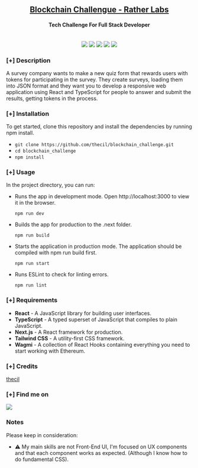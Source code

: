 <h2 align="center"><u>Blockchain Challengue - Rather Labs</u></h2>

<h4 align="center"> Tech Challenge For Full Stack Developer </h4>

<p align="center">
<br>
    <img src="https://img.shields.io/badge/Author-thecil-magenta?style=flat-square">
    <img src="https://img.shields.io/badge/Open%20Source-No-orange?style=flat-square">
    <img src="https://img.shields.io/badge/Maintained-Yes-cyan?style=flat-square">
    <img src="https://img.shields.io/badge/Made%20In-Venezuela-green?style=flat-square">
    <img src="https://img.shields.io/badge/Written%20In-NextJs-blue?style=flat-square">
</p>

### [+] Description

A survey company wants to make a new quiz form that rewards users with tokens for participating in the survey. They create surveys, loading them into JSON format and they want you to develop a responsive web application using React and TypeScript for people to answer and submit the results, getting tokens in the process.

### [+] Installation

To get started, clone this repository and install the dependencies by running npm install.


 - `git clone https://github.com/thecil/blockchain_challenge.git`
 - `cd blockchain_challenge`
 - `npm install`

### [+] Usage

In the project directory, you can run:

- Runs the app in development mode. Open http://localhost:3000 to view it in the browser.

    `npm run dev`

- Builds the app for production to the .next folder.

    `npm run build`

- Starts the application in production mode. The application should be compiled with npm run build first.

    `npm run start`

- Runs ESLint to check for linting errors.

    `npm run lint`

### [+] Requirements
 - **React** - A JavaScript library for building user interfaces.
 - **TypeScript** - A typed superset of JavaScript that compiles to plain JavaScript.
 - **Next.js** - A React framework for production.
 - **Tailwind CSS** - A utility-first CSS framework.
 - **Wagmi** - A collection of React Hooks containing everything you need to start working with Ethereum.

### [+] Credits 
<a href="https://github.com/thecil/Blockchain_challenge">thecil</a>

### [+] Find me on 
<a href="mailto:tcconsulta@gmail.com" target="_blank"><img src="https://img.shields.io/badge/Email-tcconsulta@gmail.com-blue?style=for-the-badge&logo=gmail"></a>

### Notes
 
 Please keep in consideration:

- :warning: My main skills are not Front-End UI, I'm focused on UX components and that each component works as expected. (Although I know how to do fundamental CSS).